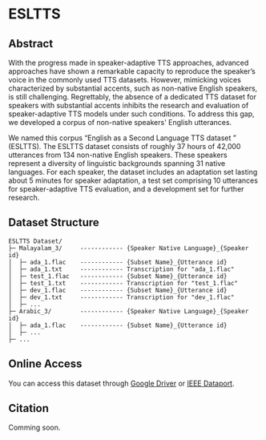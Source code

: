 # ESLTTS

## Abstract

With the progress made in speaker-adaptive TTS approaches, advanced approaches have shown a remarkable capacity to reproduce the speaker’s voice in the commonly used TTS datasets. However, mimicking voices characterized by substantial accents, such as non-native English speakers, is still challenging.  Regrettably, the absence of a dedicated TTS dataset for speakers with substantial accents inhibits the research and evaluation of speaker-adaptive TTS models under such conditions. To address this gap, we developed a corpus of non-native speakers' English utterances.

We named this corpus “English as a Second Language TTS dataset ” (ESLTTS). The ESLTTS dataset consists of roughly 37 hours of 42,000 utterances from 134 non-native English speakers. These speakers represent a diversity of linguistic backgrounds spanning 31 native languages. For each speaker, the dataset includes an adaptation set lasting about 5 minutes for speaker adaptation, a test set comprising 10 utterances for speaker-adaptive TTS evaluation, and a development set for further research.

## Dataset Structure

```
ESLTTS Dataset/
├─ Malayalam_3/     ------------ {Speaker Native Language}_{Speaker id}
│  ├─ ada_1.flac    ------------ {Subset Name}_{Utterance id}
│  ├─ ada_1.txt     ------------ Transcription for "ada_1.flac"
│  ├─ test_1.flac   ------------ {Subset Name}_{Utterance id}
│  ├─ test_1.txt    ------------ Transcription for "test_1.flac"
│  ├─ dev_1.flac    ------------ {Subset Name}_{Utterance id}
│  ├─ dev_1.txt     ------------ Transcription for "dev_1.flac"
│  ├─ ...
├─ Arabic_3/        ------------ {Speaker Native Language}_{Speaker id}
│  ├─ ada_1.flac    ------------ {Subset Name}_{Utterance id}
│  ├─ ...
├─ ...
```

## Online Access
You can access this dataset through [Google Driver](https://drive.google.com/file/d/1ChQ_z-TxvKWNUbUMWnbyjM2VY3v2SKEi/view?usp=sharing) or [IEEE Dataport](http://ieee-dataport.org/documents/english-second-language-tts-esltts-dataset).

## Citation
Comming soon.

